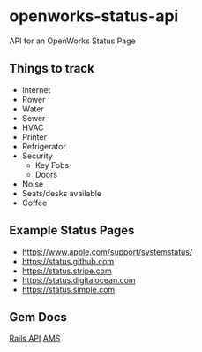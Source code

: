 # openworks-status-api
API for an OpenWorks Status Page

## Things to track

* Internet
* Power
* Water
* Sewer
* HVAC
* Printer
* Refrigerator
* Security
  * Key Fobs
  * Doors
* Noise
* Seats/desks available
* Coffee

## Example Status Pages

  * https://www.apple.com/support/systemstatus/
  * https://status.github.com
  * https://status.stripe.com
  * https://status.digitalocean.com
  * https://status.simple.com

## Gem Docs

[Rails API](https://github.com/rails-api/rails-api)
[AMS](https://github.com/rails-api/active_model_serializers)
